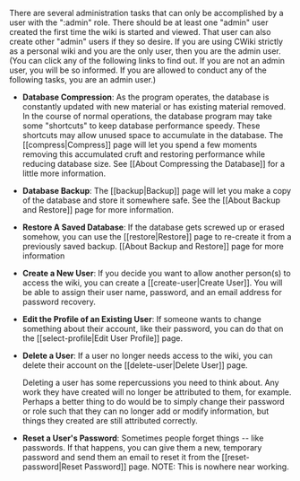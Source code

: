 There are several administration tasks that can only be accomplished by a user with the
":admin" role. There should be at least one "admin" user created the first time the wiki is started and viewed. That user can also create other "admin" users if they so desire. If you are using CWiki strictly as a personal wiki and you are the only user, then you are the admin user. (You can click any of the following links to find out. If you are not an admin user, you will be so informed. If you are allowed to conduct any of the following tasks, you are an admin user.)

* **Database Compression**: As the program operates, the database is constantly updated with new material or has existing material removed. In the course of normal operations, the database program may take some "shortcuts" to keep database performance speedy. These shortcuts may allow unused space to accumulate in the database. The [[compress|Compress]] page will let you spend a few moments removing this accumulated cruft and restoring performance while reducing database size. See [[About Compressing the Database]] for a little more information.
* **Database Backup**: The [[backup|Backup]] page will let you make a copy of the database and store it somewhere safe. See the [[About Backup and Restore]] page for more information.
* **Restore A Saved Database**: If the database gets screwed up or erased somehow, you can use the [[restore|Restore]] page to re-create it from a previously saved backup. [[About Backup and Restore]] page for more information
* **Create a New User**: If you decide you want to allow another person(s) to access the wiki, you can create a [[create-user|Create User]]. You will be able to assign their user name, password, and an email address for password recovery.
* **Edit the Profile of an Existing User**: If someone wants to change something about their account, like their password, you can do that on the [[select-profile|Edit User Profile]] page.
* **Delete a User**: If a user no longer needs access to the wiki, you can delete their account on the [[delete-user|Delete User]] page.

   Deleting a user has some repercussions you need to think about. Any work they have created will no longer be attributed to them, for example. Perhaps a better thing to do would be to simply change their password or role such that they can no longer add or modify information, but things they created are still attributed correctly.

* **Reset a User's Password**: Sometimes people forget things -- like passwords. If that happens, you can give them a new, temporary password and send them an email to reset it from the [[reset-password|Reset Password]] page. NOTE: This is nowhere near working.